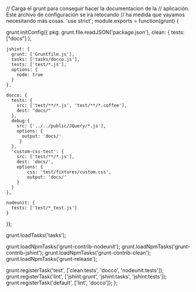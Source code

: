 // Carga el grunt para conseguir hacer la documentacion de la 
// aplicación. Este archivo de configuración se irá retocando
// ha medida que vayamos necesitando más cosas.
'use strict';
module.exports = function(grunt) {

  grunt.initConfig({
    pkg: grunt.file.readJSON('package.json'),
    clean: { tests: ["docs"] },

    jshint: {
      grunt: ['Gruntfile.js'],
      tasks: ['tasks/docco.js'],
      tests: ['test/*.js'],
      options: {
        node: true
      }
    },

    docco: {
      tests: {
        src: ['test/**/*.js', 'test/**/*.coffee'],
        dest: "docs/"
      },
      debug:{
        src: ['../../public/JQuery/*.js'],
        options: {
          output: 'docs/'
         }
      },
      'custom-css-test': {
        src: ['test/**/*.js'],
        dest: 'docs/',
        options: {
            css: 'test/fixtures/custom.css',
            output: 'docs/'
        }
      }
    },

    nodeunit: {
      tests: ['test/*_test.js']
    }
  });

  grunt.loadTasks('tasks');

  grunt.loadNpmTasks('grunt-contrib-nodeunit');
  grunt.loadNpmTasks('grunt-contrib-jshint');
  grunt.loadNpmTasks('grunt-contrib-clean');
  grunt.loadNpmTasks('grunt-release');

  grunt.registerTask('test', ['clean:tests', 'docco', 'nodeunit:tests']);
  grunt.registerTask('lint', ['jshint:grunt', 'jshint:tasks', 'jshint:tests']);
  grunt.registerTask('default', ['lint', 'docco']);
};
